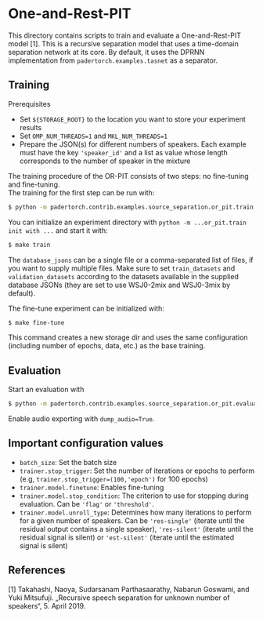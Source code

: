 One-and-Rest-PIT
================

This directory contains scripts to train and evaluate a One-and-Rest-PIT model [1].
This is a recursive separation model that uses a time-domain separation network at its core.
By default, it uses the DPRNN implementation from `padertorch.examples.tasnet` as a separator.

Training
--------

Prerequisites

 - Set `${STORAGE_ROOT}` to the location you want to store your experiment results
 - Set `OMP_NUM_THREADS=1` and `MKL_NUM_THREADS=1`
 - Prepare the JSON(s) for different numbers of speakers. Each example must have the key `'speaker_id'` and a list as 
     value whose length corresponds to the number of speaker in the mixture

The training procedure of the OR-PIT consists of two steps: no fine-tuning and fine-tuning.     
The training for the first step can be run with:
     
```bash
$ python -m padertorch.contrib.examples.source_separation.or_pit.train with database_jsons=${path_to_your_jsons}
 ```

You can initialize an experiment directory with `python -m ...or_pit.train init with ...` and start it with: 

```bash
$ make train
```

The `database_jsons` can be a single file or a comma-separated list of files, if you want to supply multiple files.
Make sure to set `train_datasets` and `validation_datasets` according to the datasets available in the supplied 
database JSONs (they are set to use WSJ0-2mix and WSJ0-3mix by default).

The fine-tune experiment can be initialized with:

```bash
$ make fine-tune
```

This command creates a new storage dir and uses the same configuration (including number of epochs, data, etc.) as the base training.

Evaluation
----------

Start an evaluation with 

```bash
$ python -m padertorch.contrib.examples.source_separation.or_pit.evaluate with model_path=${path_to_the_model_dir} database_json=${path_to_the_json} "datasets=['your','datasets']"
```

Enable audio exporting with `dump_audio=True`.

Important configuration values
------------------------------

 - `batch_size`: Set the batch size
 - `trainer.stop_trigger`: Set the number of iterations or epochs to perform (e.g, `trainer.stop_trigger=(100,'epoch')` for 100 epochs)
 - `trainer.model.finetune`: Enables fine-tuning
 - `trainer.model.stop_condition`: The criterion to use for stopping during evaluation. Can be `'flag'` or `'threshold'`.
 - `trainer.model.unroll_type`: Determines how many iterations to perform for a given number of speakers. Can be `'res-single'` (iterate until the residual output contains a single speaker), `'res-silent'` (iterate until the residual signal is silent) or `'est-silent'` (iterate until the estimated signal is silent)
 

References
----------

  [1] Takahashi, Naoya, Sudarsanam Parthasaarathy, Nabarun Goswami, and Yuki Mitsufuji. „Recursive speech 
        separation for unknown number of speakers“, 5. April 2019.
